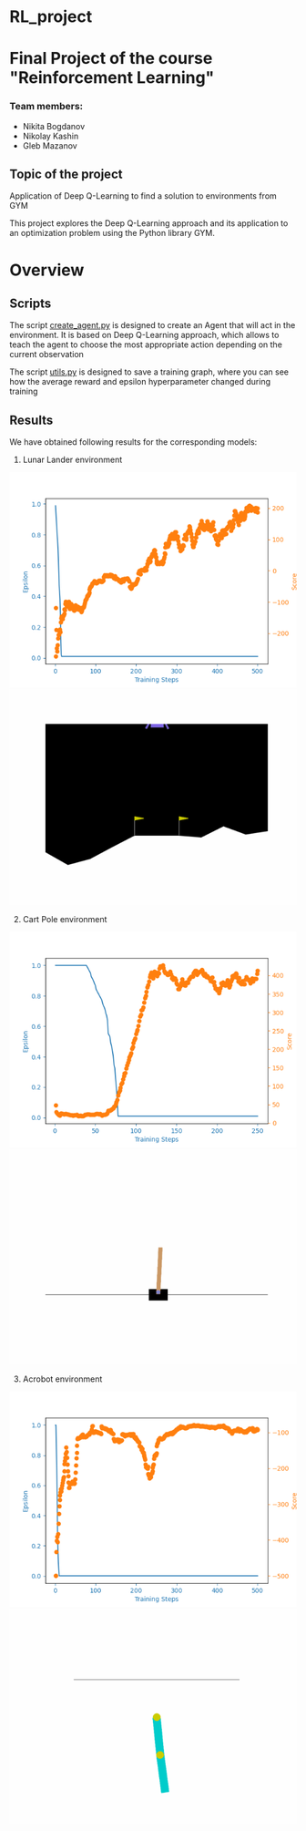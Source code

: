 # RL_project
# Final Project of the course "Reinforcement Learning"
### Team members:
- Nikita Bogdanov
- Nikolay Kashin
- Gleb Mazanov

## Topic of the project
Application of Deep Q-Learning to find a solution to environments from GYM

This project explores the Deep Q-Learning approach and its application to an optimization problem using the Python library GYM.

# Overview
## Scripts
The script [create_agent.py](create_agent.py) is designed to create an Agent that will act in the environment. It is based on Deep Q-Learning approach, which allows to teach the agent to choose the most appropriate action depending on the current observation

The script [utils.py](utils.py) is designed to save a training graph, where you can see how the average reward and epsilon hyperparameter changed during training

## Results

We have obtained following results for the corresponding models:
1) Lunar Lander environment

![alt text](lunar_lander.png)
![alt text](lunar_lander_result.gif)

2) Cart Pole environment
   
![alt text](CartPole.png)
![alt text](CartPole_results.gif)

3) Acrobot environment

![alt text](Acrobot.png)
![alt text](Acrobot_results.gif)
